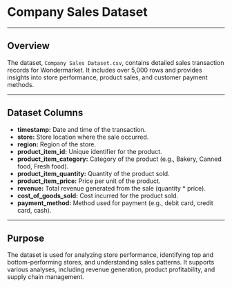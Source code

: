 # Company Sales Dataset

---

## Overview
The dataset, `Company Sales Dataset.csv`, contains detailed sales transaction records for Wondermarket. It includes over 5,000 rows and provides insights into store performance, product sales, and customer payment methods.

---

## Dataset Columns
- **timestamp:** Date and time of the transaction.
- **store:** Store location where the sale occurred.
- **region:** Region of the store.
- **product_item_id:** Unique identifier for the product.
- **product_item_category:** Category of the product (e.g., Bakery, Canned food, Fresh food).
- **product_item_quantity:** Quantity of the product sold.
- **product_item_price:** Price per unit of the product.
- **revenue:** Total revenue generated from the sale (quantity * price).
- **cost_of_goods_sold:** Cost incurred for the product sold.
- **payment_method:** Method used for payment (e.g., debit card, credit card, cash).

---

## Purpose
The dataset is used for analyzing store performance, identifying top and bottom-performing stores, and understanding sales patterns. It supports various analyses, including revenue generation, product profitability, and supply chain management.
